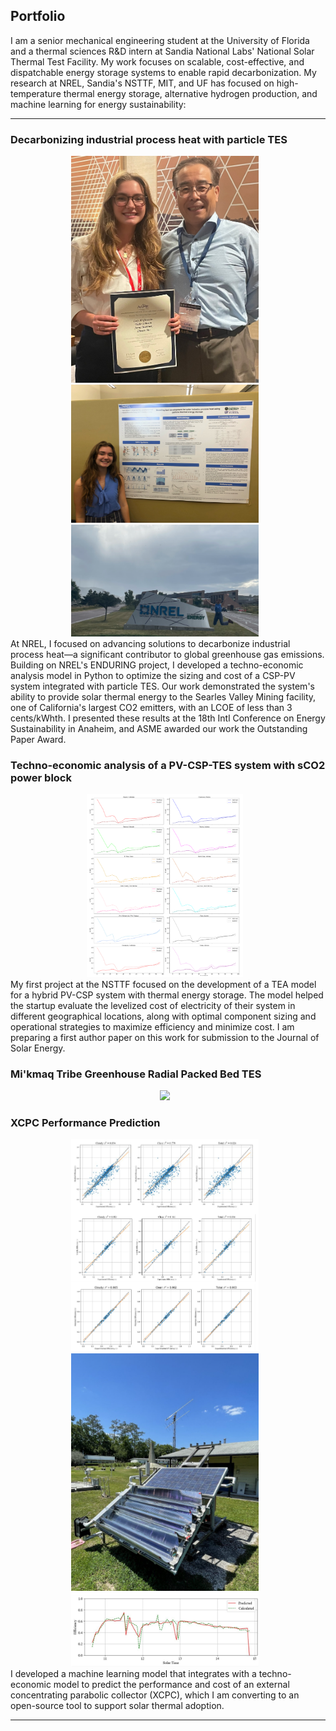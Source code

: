 ## Portfolio

I am a senior mechanical engineering student at the University of Florida and a thermal sciences R&D intern at Sandia National Labs' National Solar Thermal Test Facility. My work focuses on scalable, cost-effective, and dispatchable energy storage systems to enable rapid decarbonization. My research at NREL, Sandia's NSTTF, MIT, and UF has focused on high-temperature thermal energy storage, alternative hydrogen production, and machine learning for energy sustainability: 

---
### Decarbonizing industrial process heat with particle TES
<div style="text-align: center;">
  <img src="images/nrel_award_pic.png?raw=true" width="300px" style="margin-right: 10px;"/>
  <img src="images/NREL_posterpic.png?raw=true" width="300px" style="margin-right: 10px;"/>
  <img src="images/NRELjumpingpic.png?raw=true" width="300px" style="margin-right: 10px;"/>  
  </div>
At NREL, I focused on advancing solutions to decarbonize industrial process heat—a significant contributor to global greenhouse gas emissions. Building on NREL's ENDURING project, I developed a techno-economic analysis model in Python to optimize the sizing and cost of a CSP-PV system integrated with particle TES. Our work demonstrated the system's ability to provide solar thermal energy to the Searles Valley Mining facility, one of California's largest CO2 emitters, with an LCOE of less than 3 cents/kWhth. I presented these results at the 18th Intl Conference on Energy Sustainability in Anaheim, and ASME awarded our work the Outstanding Paper Award.

### Techno-economic analysis of a PV-CSP-TES system with sCO2 power block
<div style="text-align: center;">
  <img src="images/PV_geo_pic.png?raw=true" width="250px" style="margin-right: 10px;"/>
  </div>
My first project at the NSTTF focused on the development of a TEA model for a hybrid PV-CSP system with thermal energy storage. The model helped the startup evaluate the levelized cost of electricity of their system in different geographical locations, along with optimal component sizing and operational strategies to maximize efficiency and minimize cost. I am preparing a first author paper on this work for submission to the Journal of Solar Energy. 

### Mi'kmaq Tribe Greenhouse Radial Packed Bed TES 
<div style="text-align: center;">
  <img src="images/temphistmmg.gif?raw=true" width="250px" style="margin-right: 10px;"/>
  
  </div>


### XCPC Performance Prediction
<div style="text-align: center;">
  <img src="images/xcpc_nn_data.png?raw=true" width="300px" style="margin-right: 10px;"/>
  <img src="images/XCPCpic.png?raw=true" width="300px" style="margin-right: 10px;"/>
  <img src="images/xcpc_predictions.png?raw=true" width="300px" style="margin-right: 10px;"/>
  </div>
I developed a machine learning model that integrates with a techno-economic model to predict the performance and cost of an external concentrating parabolic collector (XCPC), which I am converting to an open-source tool to support solar thermal adoption.



---
